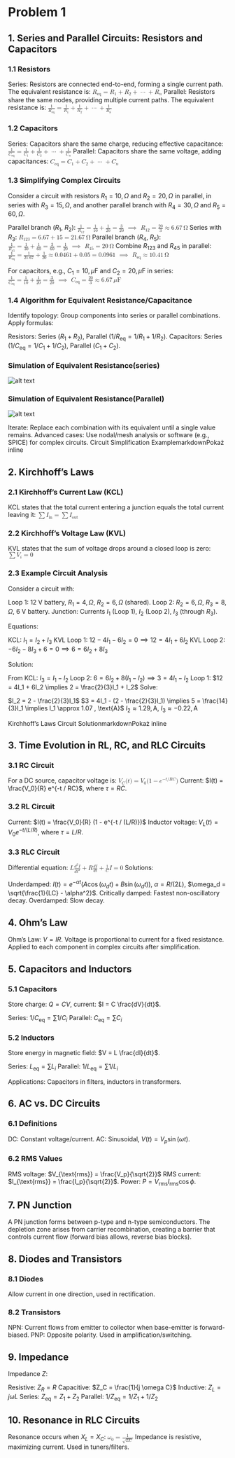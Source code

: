 # Problem 1

## 1. Series and Parallel Circuits: Resistors and Capacitors
### 1.1 Resistors

Series: Resistors are connected end-to-end, forming a single current path. The equivalent resistance is:
<math xmlns="http://www.w3.org/1998/Math/MathML"><semantics><mrow><msub><mi>R</mi><mtext>eq</mtext></msub><mo>=</mo><msub><mi>R</mi><mn>1</mn></msub><mo>+</mo><msub><mi>R</mi><mn>2</mn></msub><mo>+</mo><mo>⋯</mo><mo>+</mo><msub><mi>R</mi><mi>n</mi></msub></mrow><annotation encoding="application/x-tex">  R_{\text{eq}} = R_1 + R_2 + \dots + R_n  </annotation></semantics></math>
Parallel: Resistors share the same nodes, providing multiple current paths. The equivalent resistance is:
<math xmlns="http://www.w3.org/1998/Math/MathML"><semantics><mrow><mfrac><mn>1</mn><msub><mi>R</mi><mtext>eq</mtext></msub></mfrac><mo>=</mo><mfrac><mn>1</mn><msub><mi>R</mi><mn>1</mn></msub></mfrac><mo>+</mo><mfrac><mn>1</mn><msub><mi>R</mi><mn>2</mn></msub></mfrac><mo>+</mo><mo>⋯</mo><mo>+</mo><mfrac><mn>1</mn><msub><mi>R</mi><mi>n</mi></msub></mfrac></mrow><annotation encoding="application/x-tex">  \frac{1}{R_{\text{eq}}} = \frac{1}{R_1} + \frac{1}{R_2} + \dots + \frac{1}{R_n}  </annotation></semantics></math>

### 1.2 Capacitors

Series: Capacitors share the same charge, reducing effective capacitance:
<math xmlns="http://www.w3.org/1998/Math/MathML"><semantics><mrow><mfrac><mn>1</mn><msub><mi>C</mi><mtext>eq</mtext></msub></mfrac><mo>=</mo><mfrac><mn>1</mn><msub><mi>C</mi><mn>1</mn></msub></mfrac><mo>+</mo><mfrac><mn>1</mn><msub><mi>C</mi><mn>2</mn></msub></mfrac><mo>+</mo><mo>⋯</mo><mo>+</mo><mfrac><mn>1</mn><msub><mi>C</mi><mi>n</mi></msub></mfrac></mrow><annotation encoding="application/x-tex">  \frac{1}{C_{\text{eq}}} = \frac{1}{C_1} + \frac{1}{C_2} + \dots + \frac{1}{C_n}  </annotation></semantics></math>
Parallel: Capacitors share the same voltage, adding capacitances:
<math xmlns="http://www.w3.org/1998/Math/MathML"><semantics><mrow><msub><mi>C</mi><mtext>eq</mtext></msub><mo>=</mo><msub><mi>C</mi><mn>1</mn></msub><mo>+</mo><msub><mi>C</mi><mn>2</mn></msub><mo>+</mo><mo>⋯</mo><mo>+</mo><msub><mi>C</mi><mi>n</mi></msub></mrow><annotation encoding="application/x-tex">  C_{\text{eq}} = C_1 + C_2 + \dots + C_n  </annotation></semantics></math>

### 1.3 Simplifying Complex Circuits
Consider a circuit with resistors $R_1 = 10 , \Omega$ and $R_2 = 20 , \Omega$ in parallel, in series with $R_3 = 15 , \Omega$, and another parallel branch with $R_4 = 30 , \Omega$ and $R_5 = 60 , \Omega$.

Parallel branch ($R_1$, $R_2$):
<math xmlns="http://www.w3.org/1998/Math/MathML"><semantics><mrow><mfrac><mn>1</mn><msub><mi>R</mi><mn>12</mn></msub></mfrac><mo>=</mo><mfrac><mn>1</mn><mn>10</mn></mfrac><mo>+</mo><mfrac><mn>1</mn><mn>20</mn></mfrac><mo>=</mo><mfrac><mn>3</mn><mn>20</mn></mfrac><mtext>  </mtext><mo>⟹</mo><mtext>  </mtext><msub><mi>R</mi><mn>12</mn></msub><mo>=</mo><mfrac><mn>20</mn><mn>3</mn></mfrac><mo>≈</mo><mn>6.67</mn><mtext> </mtext><mi mathvariant="normal">Ω</mi></mrow><annotation encoding="application/x-tex">  \frac{1}{R_{12}} = \frac{1}{10} + \frac{1}{20} = \frac{3}{20} \implies R_{12} = \frac{20}{3} \approx 6.67 \, \Omega  </annotation></semantics></math>
Series with $R_3$:
<math xmlns="http://www.w3.org/1998/Math/MathML"><semantics><mrow><msub><mi>R</mi><mn>123</mn></msub><mo>=</mo><mn>6.67</mn><mo>+</mo><mn>15</mn><mo>=</mo><mn>21.67</mn><mtext> </mtext><mi mathvariant="normal">Ω</mi></mrow><annotation encoding="application/x-tex">  R_{123} = 6.67 + 15 = 21.67 \, \Omega  </annotation></semantics></math>
Parallel branch ($R_4$, $R_5$):
<math xmlns="http://www.w3.org/1998/Math/MathML"><semantics><mrow><mfrac><mn>1</mn><msub><mi>R</mi><mn>45</mn></msub></mfrac><mo>=</mo><mfrac><mn>1</mn><mn>30</mn></mfrac><mo>+</mo><mfrac><mn>1</mn><mn>60</mn></mfrac><mo>=</mo><mfrac><mn>3</mn><mn>60</mn></mfrac><mo>=</mo><mfrac><mn>1</mn><mn>20</mn></mfrac><mtext>  </mtext><mo>⟹</mo><mtext>  </mtext><msub><mi>R</mi><mn>45</mn></msub><mo>=</mo><mn>20</mn><mtext> </mtext><mi mathvariant="normal">Ω</mi></mrow><annotation encoding="application/x-tex">  \frac{1}{R_{45}} = \frac{1}{30} + \frac{1}{60} = \frac{3}{60} = \frac{1}{20} \implies R_{45} = 20 \, \Omega  </annotation></semantics></math>
Combine $R_{123}$ and $R_{45}$ in parallel:
<math xmlns="http://www.w3.org/1998/Math/MathML"><semantics><mrow><mfrac><mn>1</mn><msub><mi>R</mi><mtext>eq</mtext></msub></mfrac><mo>=</mo><mfrac><mn>1</mn><mn>21.67</mn></mfrac><mo>+</mo><mfrac><mn>1</mn><mn>20</mn></mfrac><mo>≈</mo><mn>0.0461</mn><mo>+</mo><mn>0.05</mn><mo>=</mo><mn>0.0961</mn><mtext>  </mtext><mo>⟹</mo><mtext>  </mtext><msub><mi>R</mi><mtext>eq</mtext></msub><mo>≈</mo><mn>10.41</mn><mtext> </mtext><mi mathvariant="normal">Ω</mi></mrow><annotation encoding="application/x-tex">  \frac{1}{R_{\text{eq}}} = \frac{1}{21.67} + \frac{1}{20} \approx 0.0461 + 0.05 = 0.0961 \implies R_{\text{eq}} \approx 10.41 \, \Omega  </annotation></semantics></math>

For capacitors, e.g., $C_1 = 10 , \mu\text{F}$ and $C_2 = 20 , \mu\text{F}$ in series:
<math xmlns="http://www.w3.org/1998/Math/MathML"><semantics><mrow><mfrac><mn>1</mn><msub><mi>C</mi><mtext>eq</mtext></msub></mfrac><mo>=</mo><mfrac><mn>1</mn><mn>10</mn></mfrac><mo>+</mo><mfrac><mn>1</mn><mn>20</mn></mfrac><mo>=</mo><mfrac><mn>3</mn><mn>20</mn></mfrac><mtext>  </mtext><mo>⟹</mo><mtext>  </mtext><msub><mi>C</mi><mtext>eq</mtext></msub><mo>=</mo><mfrac><mn>20</mn><mn>3</mn></mfrac><mo>≈</mo><mn>6.67</mn><mtext> </mtext><mi>μ</mi><mtext>F</mtext></mrow><annotation encoding="application/x-tex">  \frac{1}{C_{\text{eq}}} = \frac{1}{10} + \frac{1}{20} = \frac{3}{20} \implies C_{\text{eq}} = \frac{20}{3} \approx 6.67 \, \mu\text{F}  </annotation></semantics></math>

### 1.4 Algorithm for Equivalent Resistance/Capacitance

Identify topology: Group components into series or parallel combinations.
Apply formulas:

Resistors: Series ($R_1 + R_2$), Parallel ($1/R_{\text{eq}} = 1/R_1 + 1/R_2$).
Capacitors: Series ($1/C_{\text{eq}} = 1/C_1 + 1/C_2$), Parallel ($C_1 + C_2$).

### Simulation of Equivalent Resistance(series)

![alt text](resistor_combination.gif)

### Simulation of Equivalent Resistance(Parallel)

![alt text](<parallel_resistor_combination (1).gif>)


Iterate: Replace each combination with its equivalent until a single value remains.
Advanced cases: Use nodal/mesh analysis or software (e.g., SPICE) for complex circuits.
Circuit Simplification ExamplemarkdownPokaż inline

## 2. Kirchhoff’s Laws

### 2.1 Kirchhoff’s Current Law (KCL)

KCL states that the total current entering a junction equals the total current leaving it:
<math xmlns="http://www.w3.org/1998/Math/MathML"><semantics><mrow><mo>∑</mo><msub><mi>I</mi><mtext>in</mtext></msub><mo>=</mo><mo>∑</mo><msub><mi>I</mi><mtext>out</mtext></msub></mrow><annotation encoding="application/x-tex">  \sum I_{\text{in}} = \sum I_{\text{out}}  </annotation></semantics></math>

### 2.2 Kirchhoff’s Voltage Law (KVL)

KVL states that the sum of voltage drops around a closed loop is zero:
<math xmlns="http://www.w3.org/1998/Math/MathML"><semantics><mrow><mo>∑</mo><msub><mi>V</mi><mi>i</mi></msub><mo>=</mo><mn>0</mn></mrow><annotation encoding="application/x-tex">  \sum V_i = 0  </annotation></semantics></math>

### 2.3 Example Circuit Analysis

Consider a circuit with:

Loop 1: 12 V battery, $R_1 = 4 , \Omega$, $R_2 = 6 , \Omega$ (shared).
Loop 2: $R_2 = 6 , \Omega$, $R_3 = 8 , \Omega$, 6 V battery.
Junction: Currents $I_1$ (Loop 1), $I_2$ (Loop 2), $I_3$ (through $R_3$).

Equations:

KCL: $I_1 = I_2 + I_3$
KVL Loop 1: $12 - 4I_1 - 6I_2 = 0 \implies 12 = 4I_1 + 6I_2$
KVL Loop 2: $-6I_2 - 8I_3 + 6 = 0 \implies 6 = 6I_2 + 8I_3$

Solution:

From KCL: $I_3 = I_1 - I_2$
Loop 2: $6 = 6I_2 + 8(I_1 - I_2) \implies 3 = 4I_1 - I_2$
Loop 1: $12 = 4I_1 + 6I_2 \implies 2 = \frac{2}{3}I_1 + I_2$
Solve:

$I_2 = 2 - \frac{2}{3}I_1$
$3 = 4I_1 - (2 - \frac{2}{3}I_1) \implies 5 = \frac{14}{3}I_1 \implies I_1 \approx 1.07 , \text{A}$
$I_2 \approx 1.29 , \text{A}$, $I_3 \approx -0.22 , \text{A}$


Kirchhoff’s Laws Circuit SolutionmarkdownPokaż inline
## 3. Time Evolution in RL, RC, and RLC Circuits
### 3.1 RC Circuit
For a DC source, capacitor voltage is:
<math xmlns="http://www.w3.org/1998/Math/MathML"><semantics><mrow><msub><mi>V</mi><mi>C</mi></msub><mo stretchy="false">(</mo><mi>t</mi><mo stretchy="false">)</mo><mo>=</mo><msub><mi>V</mi><mn>0</mn></msub><mo stretchy="false">(</mo><mn>1</mn><mo>−</mo><msup><mi>e</mi><mrow><mo>−</mo><mi>t</mi><mi mathvariant="normal">/</mi><mi>R</mi><mi>C</mi></mrow></msup><mo stretchy="false">)</mo></mrow><annotation encoding="application/x-tex">  V_C(t) = V_0 (1 - e^{-t / RC})  </annotation></semantics></math>
Current: $I(t) = \frac{V_0}{R} e^{-t / RC}$, where $\tau = RC$.

### 3.2 RL Circuit

Current: $I(t) = \frac{V_0}{R} (1 - e^{-t / (L/R)})$
Inductor voltage: $V_L(t) = V_0 e^{-t / (L/R)}$, where $\tau = L/R$.

### 3.3 RLC Circuit

Differential equation:
<math xmlns="http://www.w3.org/1998/Math/MathML"><semantics><mrow><mi>L</mi><mfrac><mrow><msup><mi>d</mi><mn>2</mn></msup><mi>I</mi></mrow><mrow><mi>d</mi><msup><mi>t</mi><mn>2</mn></msup></mrow></mfrac><mo>+</mo><mi>R</mi><mfrac><mrow><mi>d</mi><mi>I</mi></mrow><mrow><mi>d</mi><mi>t</mi></mrow></mfrac><mo>+</mo><mfrac><mn>1</mn><mi>C</mi></mfrac><mi>I</mi><mo>=</mo><mn>0</mn></mrow><annotation encoding="application/x-tex">  L \frac{d^2 I}{dt^2} + R \frac{dI}{dt} + \frac{1}{C} I = 0  </annotation></semantics></math>
Solutions:

Underdamped: $I(t) = e^{-\alpha t} (A \cos(\omega_d t) + B \sin(\omega_d t))$, $\alpha = R/(2L)$, $\omega_d = \sqrt{\frac{1}{LC} - \alpha^2}$.
Critically damped: Fastest non-oscillatory decay.
Overdamped: Slow decay.


## 4. Ohm’s Law

Ohm’s Law: $V = IR$. Voltage is proportional to current for a fixed resistance. Applied to each component in complex circuits after simplification.

## 5. Capacitors and Inductors

### 5.1 Capacitors
Store charge: $Q = CV$, current: $I = C \frac{dV}{dt}$.

Series: $1/C_{\text{eq}} = \sum 1/C_i$
Parallel: $C_{\text{eq}} = \sum C_i$

### 5.2 Inductors
Store energy in magnetic field: $V = L \frac{dI}{dt}$.

Series: $L_{\text{eq}} = \sum L_i$
Parallel: $1/L_{\text{eq}} = \sum 1/L_i$

Applications: Capacitors in filters, inductors in transformers.

## 6. AC vs. DC Circuits

### 6.1 Definitions

DC: Constant voltage/current.
AC: Sinusoidal, $V(t) = V_p \sin(\omega t)$.

### 6.2 RMS Values

RMS voltage: $V_{\text{rms}} = \frac{V_p}{\sqrt{2}}$
RMS current: $I_{\text{rms}} = \frac{I_p}{\sqrt{2}}$. Power: $P = V_{\text{rms}} I_{\text{rms}} \cos\phi$.

## 7. PN Junction

A PN junction forms between p-type and n-type semiconductors. The depletion zone arises from carrier recombination, creating a barrier that controls current flow (forward bias allows, reverse bias blocks).

## 8. Diodes and Transistors

### 8.1 Diodes

Allow current in one direction, used in rectification.

### 8.2 Transistors

NPN: Current flows from emitter to collector when base-emitter is forward-biased.
PNP: Opposite polarity. Used in amplification/switching.


## 9. Impedance
Impedance $Z$:

Resistive: $Z_R = R$
Capacitive: $Z_C = \frac{1}{j \omega C}$
Inductive: $Z_L = j \omega L$
Series: $Z_{\text{eq}} = Z_1 + Z_2$
Parallel: $1/Z_{\text{eq}} = 1/Z_1 + 1/Z_2$

## 10. Resonance in RLC Circuits
Resonance occurs when $X_L = X_C$:
<math xmlns="http://www.w3.org/1998/Math/MathML"><semantics><mrow><msub><mi>ω</mi><mn>0</mn></msub><mo>=</mo><mfrac><mn>1</mn><msqrt><mrow><mi>L</mi><mi>C</mi></mrow></msqrt></mfrac></mrow><annotation encoding="application/x-tex">  \omega_0 = \frac{1}{\sqrt{LC}}  </annotation></semantics></math>
Impedance is resistive, maximizing current. Used in tuners/filters.